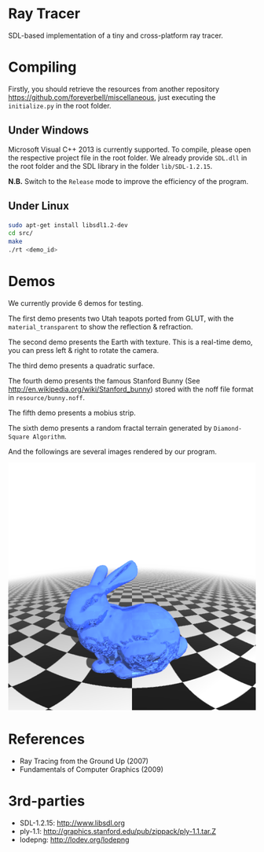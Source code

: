 # Ray Tracer

SDL-based implementation of a tiny and cross-platform ray tracer.

# Compiling

Firstly, you should retrieve the resources from another repository https://github.com/foreverbell/miscellaneous, just executing the `initialize.py` in the root folder.

## Under Windows

Microsoft Visual C++ 2013 is currently supported. To compile, please open the respective project file in the root folder. We already provide `SDL.dll` in the root folder and the SDL library in the folder `lib/SDL-1.2.15`.

**N.B.** Switch to the `Release` mode to improve the efficiency of the program.

## Under Linux

```bash
sudo apt-get install libsdl1.2-dev
cd src/
make
./rt <demo_id>
```

# Demos

We currently provide 6 demos for testing.

The first demo presents two Utah teapots ported from GLUT, with the `material_transparent` to show the reflection & refraction.

The second demo presents the Earth with texture. This is a real-time demo, you can press left & right to rotate the camera.

The third demo presents a quadratic surface.

The fourth demo presents the famous Stanford Bunny (See http://en.wikipedia.org/wiki/Stanford_bunny) stored with the noff file format in `resource/bunny.noff`.

The fifth demo presents a mobius strip.

The sixth demo presents a random fractal terrain generated by `Diamond-Square Algorithm`.

And the followings are several images rendered by our program.

![](https://raw.githubusercontent.com/foreverbell/miscellaneous/master/resource/ray-tracer/bunny.png)

# References

* Ray Tracing from the Ground Up (2007)
* Fundamentals of Computer Graphics (2009)

# 3rd-parties

* SDL-1.2.15: http://www.libsdl.org
* ply-1.1: http://graphics.stanford.edu/pub/zippack/ply-1.1.tar.Z
* lodepng: http://lodev.org/lodepng
